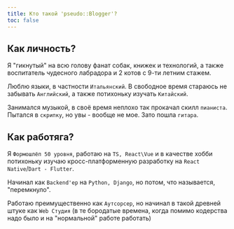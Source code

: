 ```yaml
---
title: Кто такой 'pseudo::Blogger'?
toc: false
---
```


## Как личность?

Я "гикнутый" на всю голову фанат собак, книжек и технологий, а также
воспитатель чудесного лабрадора и 2 котов с 9-ти летним стажем.

Люблю языки, в частности `Итальянский`. В свободное время
стараюсь не забывать `Английский`, а также потихоньку изучать `Китайский`.

Занимался музыкой, в своё время неплохо так прокачал скилл `пианиста`. Пытался
в `скрипку`, но увы - вообще не мое. Зато пошла `гитара`.

## Как работяга?

Я `Формошлёп 50 уровня`, работаю на `TS, React\Vue` и в качестве хобби
потихоньку изучаю кросс-платформенную разработку на `React Native`/`Dart - Flutter`.

Начинал как `Backend'ер` на `Python, Django`, но потом, что называется, "перемкнуло".

Работаю преимущественно как `Аутсорсер`, но начинал в такой древней штуке как
`Web Студия`
(в те бородатые времена, когда помимо кодерства надо было и на "нормальной" работе работать)
